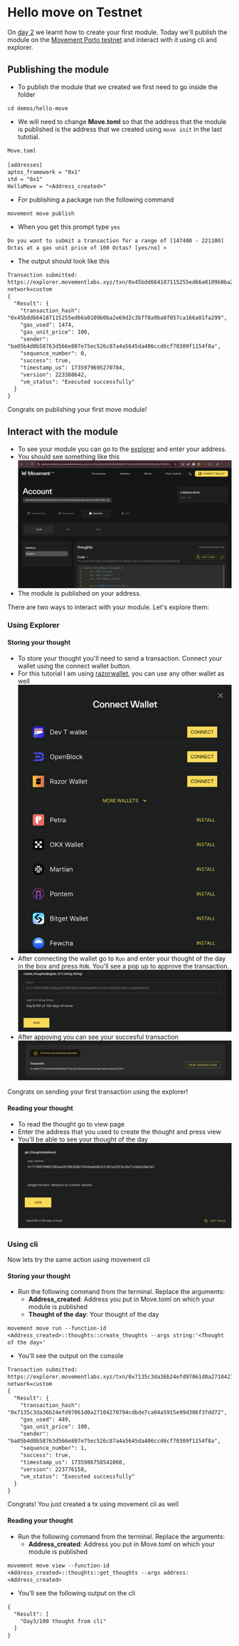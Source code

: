 # Hello move on Testnet

On [day 2](https://github.com/code-xD/100-days-of-move/blob/main/docs/HelloMove.md) we learnt how to create your first module. Today we'll publish the module on the [Movement Porto testnet](https://explorer.testnet.porto.movementnetwork.xyz/) and interact with it using cli and explorer.

## Publishing the module
- To publish the module that we created we first need to go inside the folder
```
cd demos/hello-move
```
- We will need to change **Move.toml** so that the address that the module is published is the address that we created using `move init` in the last tutotial.
```
Move.toml

[addresses]
aptos_framework = "0x1"
std = "0x1"
HelloMove = "<Address_created>"
```
- For publishing a package run the following command
```
movement move publish
```
- When you get this prompt type `yes`
```
Do you want to submit a transaction for a range of [147400 - 221100] Octas at a gas unit price of 100 Octas? [yes/no] >
```
- The output should look like this
```
Transaction submitted: https://explorer.movementlabs.xyz/txn/0x45bdd664187115255ed66a0109b0ba2e69d2c3bff8a9ba8f057ca166a01fa299?network=custom
{
  "Result": {
    "transaction_hash": "0x45bdd664187115255ed66a0109b0ba2e69d2c3bff8a9ba8f057ca166a01fa299",
    "gas_used": 1474,
    "gas_unit_price": 100,
    "sender": "ba05b4d0b58763d566e807e75ec526c87a4a5645da406ccd6cf70309f1154f8a",
    "sequence_number": 0,
    "success": true,
    "timestamp_us": 1735979695270784,
    "version": 223388642,
    "vm_status": "Executed successfully"
  }
}
```
Congrats on publishing your first move module!

## Interact with the module
- To see your module you can go to the [explorer](https://explorer.testnet.porto.movementnetwork.xyz/?network=testnet) and enter your address.
- You should see something like this
![](assets/explorer_hello_move.png)
- The module is published on your address.

There are two ways to interact with your module. Let's explore them:
### Using Explorer
#### Storing your thought
- To store your thought you'll need to send a transaction. Connect your wallet using the connect wallet button.
- For this tutorial I am using [razorwallet](https://razorwallet.xyz/), you can use any other wallet as well
![](assets/wallets.png)
- After connecting the wallet go to `Run` and enter your thought of the day in the box and press `RUN`. You'll see a pop up to approve the transaction. 
![](assets/text_box.png)
- After appoving you can see your succesful transaction
![](assets/hello_move_tx_send.png)

Congrats on sending your first transaction using the explorer!
#### Reading your thought
- To read the thought go to view page
- Enter the address that you used to create the thought and press view
- You'll be able to see your thought of the day
![](assets/heelo_move_read_thought.png)
### Using cli
Now lets try the same action using movement cli

#### Storing your thought
- Run the following command from the terminal. Replace the arguments:
  - **Address_created**: Address you put in Move.toml on which your module is published
  - **Thought of the day**: Your thought of the day
```
movement move run --function-id <Address_created>::thoughts::create_thoughts --args string:'<Thought of the day>'
```
- You'll see the output on the console
```
Transaction submitted: https://explorer.movementlabs.xyz/txn/0x7135c3da36b24efd97061d0a27104270794cdbde7ca04a5915e99d306f3fdd72?network=custom
{
  "Result": {
    "transaction_hash": "0x7135c3da36b24efd97061d0a27104270794cdbde7ca04a5915e99d306f3fdd72",
    "gas_used": 449,
    "gas_unit_price": 100,
    "sender": "ba05b4d0b58763d566e807e75ec526c87a4a5645da406ccd6cf70309f1154f8a",
    "sequence_number": 1,
    "success": true,
    "timestamp_us": 1735986758541060,
    "version": 223776158,
    "vm_status": "Executed successfully"
  }
}
```
Congrats! You just created a tx using movement cli as well

#### Reading your thought
- Run the following command from the terminal. Replace the arguments:
  - **Address_created**: Address you put in Move.toml on which your module is published
```
movement move view --function-id <Address_created>::thoughts::get_thoughts --args address:<Address_created>
```
- You'll see the following output on the cli
```
{
  "Result": [
    "Day3/100 thought from cli"
  ]
}
```